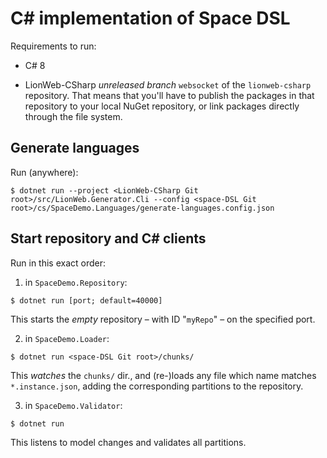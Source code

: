 # C# implementation of Space DSL

Requirements to run:

* C# 8

* LionWeb-CSharp _unreleased branch_ `websocket` of the `lionweb-csharp` repository.
  That means that you'll have to publish the packages in that repository to your local NuGet repository, or link packages directly through the file system.


## Generate languages

Run (anywhere):

```shell
$ dotnet run --project <LionWeb-CSharp Git root>/src/LionWeb.Generator.Cli --config <space-DSL Git root>/cs/SpaceDemo.Languages/generate-languages.config.json
```


## Start repository and C# clients

Run in this exact order:

1. in `SpaceDemo.Repository`:
  ```shell
  $ dotnet run [port; default=40000]
  ```
  This starts the _empty_ repository – with ID "`myRepo`" – on the specified port.

2. in `SpaceDemo.Loader`:
  ```shell
  $ dotnet run <space-DSL Git root>/chunks/
  ```
  This _watches_ the `chunks/` dir., and (re-)loads any file which name matches `*.instance.json`, adding the corresponding partitions to the repository.

3. in `SpaceDemo.Validator`:
  ```shell
  $ dotnet run
  ```
  This listens to model changes and validates all partitions.

